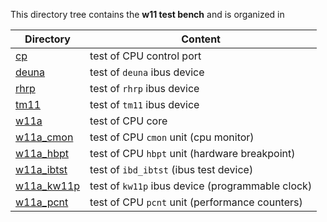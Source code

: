 This directory tree contains the **w11 test bench** and is organized in

| Directory | Content |
| --------- | ------- |
| [cp](cp)                 | test of CPU control port |
| [deuna](deuna)           | test of `deuna` ibus device |
| [rhrp](rhrp)             | test of `rhrp` ibus device |
| [tm11](tm11)             | test of `tm11` ibus device |
| [w11a](w11a)             | test of CPU core |
| [w11a_cmon](w11a_cmon)   | test of CPU `cmon` unit (cpu monitor) |
| [w11a_hbpt](w11a_hbpt)   | test of CPU `hbpt` unit (hardware breakpoint) |
| [w11a_ibtst](w11a_ibtst) | test of `ibd_ibtst` (ibus test device) |
| [w11a_kw11p](w11a_kw11p) | test of `kw11p` ibus device (programmable clock) |
| [w11a_pcnt](w11a_pcnt)   | test of CPU `pcnt` unit (performance counters) |
